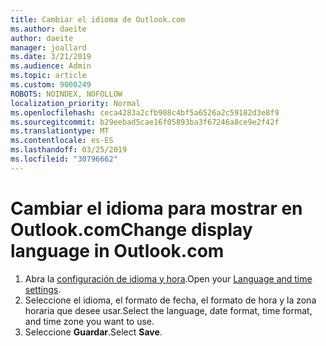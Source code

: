 ```yaml
---
title: Cambiar el idioma de Outlook.com
ms.author: daeite
author: daeite
manager: joallard
ms.date: 3/21/2019
ms.audience: Admin
ms.topic: article
ms.custom: 9000249
ROBOTS: NOINDEX, NOFOLLOW
localization_priority: Normal
ms.openlocfilehash: ceca4283a2cfb908c4bf5a6526a2c59182d3e8f9
ms.sourcegitcommit: b29eebad5cae16f05893ba3f67246a8ce9e2f42f
ms.translationtype: MT
ms.contentlocale: es-ES
ms.lasthandoff: 03/25/2019
ms.locfileid: "30796662"
---
```

# <a name="change-display-language-in-outlookcom"></a><span data-ttu-id="b3fcc-102">Cambiar el idioma para mostrar en Outlook.com</span><span class="sxs-lookup"><span data-stu-id="b3fcc-102">Change display language in Outlook.com</span></span>

1. <span data-ttu-id="b3fcc-103">Abra la [configuración de idioma y hora](https://go.microsoft.com/fwlink/?linkid=2085505).</span><span class="sxs-lookup"><span data-stu-id="b3fcc-103">Open your [Language and time settings](https://go.microsoft.com/fwlink/?linkid=2085505).</span></span>
1. <span data-ttu-id="b3fcc-104">Seleccione el idioma, el formato de fecha, el formato de hora y la zona horaria que desee usar.</span><span class="sxs-lookup"><span data-stu-id="b3fcc-104">Select the language, date format, time format, and time zone you want to use.</span></span>
1. <span data-ttu-id="b3fcc-105">Seleccione **Guardar**.</span><span class="sxs-lookup"><span data-stu-id="b3fcc-105">Select **Save**.</span></span>